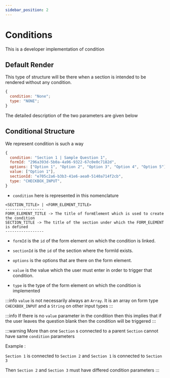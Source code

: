 ```yaml
---
sidebar_position: 2
---
```


# Conditions

This is a developer implementation of condition

## Default Render

This type of structure will be there when a section is intended to be rendered without any condition.

```js
{
  condition: "None";
  type: "NONE";
}
```

The detailed description of the two parameters are given below

## Conditional Structure

We represent condition is such a way

```js
{
  condition: "Section 1 | Sample Question 1",
  formId: "296a393d-5b0a-4a96-9322-67c0e0c7182d",
  options: ["Option 1", "Option 2", "Option 3", "Option 4", "Option 5"],
  value: ["Option 1"],
  sectionId: "e705c2a6-b3b3-41e6-aea0-5140a714f2cb",
  type: "CHECKBOX_INPUT",
}
```

- `condition` here is represented in this nomenclature

```
<SECTION_TITLE> | <FORM_ELEMENT_TITLE>
-----------------
FORM_ELEMENT_TITLE -> The title of formElement which is used to create the condition
SECTION_TITLE -> The title of the section under which the FORM_ELEMENT is defined
-----------------
```

- `formId` is the `id` of the form element on which the condition is linked.

- `sectionId` is the `id` of the section where the formId exists.

- `options` is the options that are there on the form element.

- `value` is the value which the user must enter in order to trigger that condition.

- `type` is the type of the form element on which the condition is implemented

:::info
`value` is not necessarily always an `Array`.
It is an array on form type `CHECKBOX_INPUT` and a `String` on other input types
:::

:::info
If there is no `value` parameter in the condition then this implies that if the user leaves the question blank then the condition will be triggered
:::

:::warning
More than one `Section` s connected to a parent `Section` cannot have same `condition` parameters

Example :

`Section 1` is connected to `Section 2` and `Section 1` is connected to `Section 3`

Then `Section 2` and `Section 3` must have differed condition parameters
:::
